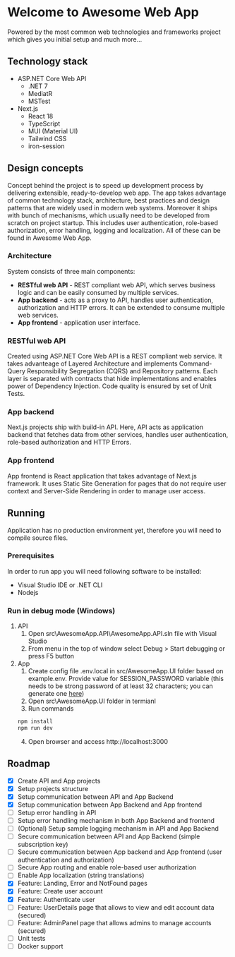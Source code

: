 # Welcome to Awesome Web App

Powered by the most common web technologies and frameworks project which gives you initial setup and much more...

## Technology stack

- ASP.NET Core Web API
  - .NET 7
  - MediatR
  - MSTest
- Next.js
  - React 18
  - TypeScript
  - MUI (Material UI)
  - Tailwind CSS
  - iron-session

## Design concepts

Concept behind the project is to speed up development process by delivering extensible, ready-to-develop web app. The app takes advantage of common technology stack, architecture, best practices and design patterns that are widely used in modern web systems. Moreover it ships with bunch of mechanisms, which usually need to be developed from scratch on project startup. This includes user authentication, role-based authorization, error handling, logging and localization. All of these can be found in Awesome Web App.

### Architecture

System consists of three main components: 
- **RESTful web API** - REST compliant web API, which serves business logic and can be easily consumed by multiple services.
- **App backend** - acts as a proxy to API, handles user authentication, authorization and HTTP errors. It can be extended to consume multiple web services. 
- **App frontend** - application user interface.

### RESTful web API

Created using ASP.NET Core Web API is a REST compliant web service. It takes advanteage of Layered Architecture and implements Command-Query Responsibility Segregation (CQRS) and Repository patterns. Each layer is separated with contracts that hide implementations and enables power of Dependency Injection. Code quality is ensured by set of Unit Tests.

### App backend

Next.js projects ship with build-in API. Here, API acts as application backend that fetches data from other services, handles user authentication, role-based authorization and HTTP Errors.   

### App frontend

App frontend is React application that takes advantage of Next.js framework. It uses Static Site Generation for pages that do not require user context and Server-Side Rendering in order to manage user access.

## Running

Application has no production environment yet, therefore you will need to compile source files.

### Prerequisites

In order to run app you will need following software to be installed:
- Visual Studio IDE or .NET CLI
- Nodejs

### Run in debug mode (Windows)

1. API
    1. Open src\AwesomeApp.API\AwesomeApp.API.sln file with Visual Studio
    2. From menu in the top of window select Debug > Start debugging or press F5 button
2. App
    1. Create config file .env.local in src/AwesomeApp.UI folder based on example.env. Provide value for SESSION_PASSWORD variable (this needs to be strong password of at least 32 characters; you can generate one [here](https://1password.com/password-generator/))
    2. Open src\AwesomeApp.UI folder in termianl
    3. Run commands 
    ``` bash
    npm install
    npm run dev
    ```
    4. Open browser and access http://localhost:3000

## Roadmap

- [x] Create API and App projects
- [x] Setup projects structure
- [x] Setup communication between API and App Backend
- [x] Setup communication between App Backend and App frontend
- [ ] Setup error handling in API
- [ ] Setup error handling mechanism in both App Backend and frontend
- [ ] (Optional) Setup sample logging mechanism in API and App Backend
- [ ] Secure communication between API and App Backend (simple subscription key)
- [ ] Secure communication between App backend and App frontend (user authentication and authorization)
- [ ] Secure App routing and enable role-based user authorization
- [ ] Enable App localization (string translations)
- [x] Feature: Landing, Error and NotFound pages
- [x] Feature: Create user account
- [x] Feature: Authenticate user
- [ ] Feature: UserDetails page that allows to view and edit account data (secured)
- [ ] Feature: AdminPanel page that allows admins to manage accounts (secured)
- [ ] Unit tests
- [ ] Docker support
